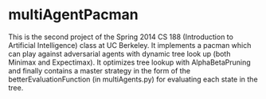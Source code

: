 multiAgentPacman
================

This is the second project of the Spring 2014 CS 188 (Introduction to Artificial Intelligence) class at UC Berkeley. It implements a pacman which can play against adversarial agents with dynamic tree look up (both Minimax and Expectimax). It optimizes tree lookup with AlphaBetaPruning and finally contains a master strategy in the form of the betterEvaluationFunction (in multiAgents.py) for evaluating each state in the tree.

